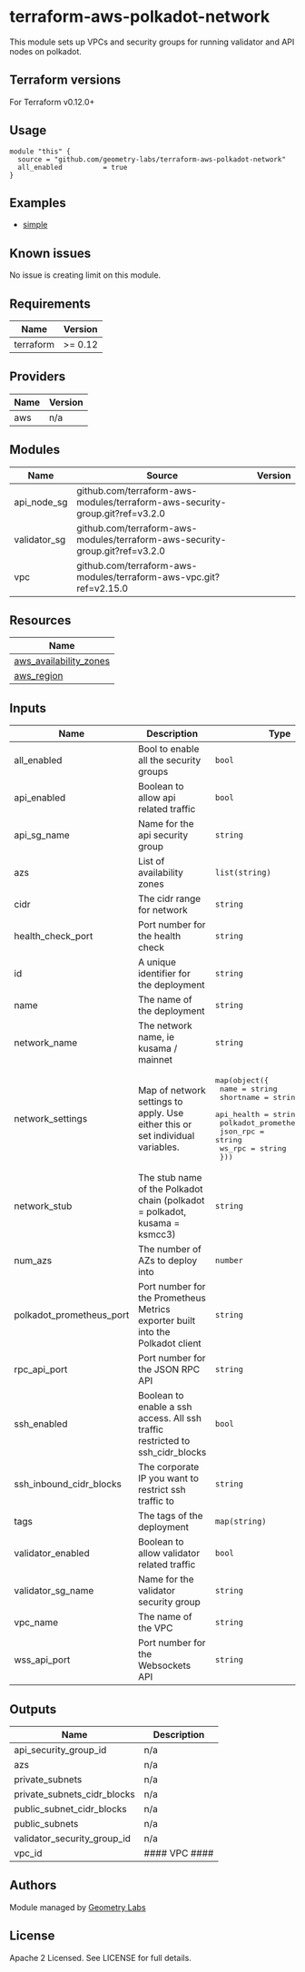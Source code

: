 # terraform-aws-polkadot-network

This module sets up VPCs and security groups for running validator and API nodes on polkadot.

## Terraform versions

For Terraform v0.12.0+

## Usage

```hcl-terraform
module "this" {
  source = "github.com/geometry-labs/terraform-aws-polkadot-network"
  all_enabled          = true
}
```

## Examples

- [simple](https://github.com/geometry-labs/terraform-aws-polkadot-network/tree/master/examples/simple)

## Known issues
No issue is creating limit on this module.

<!-- BEGINNING OF PRE-COMMIT-TERRAFORM DOCS HOOK -->
## Requirements

| Name | Version |
|------|---------|
| terraform | >= 0.12 |

## Providers

| Name | Version |
|------|---------|
| aws | n/a |

## Modules

| Name | Source | Version |
|------|--------|---------|
| api_node_sg | github.com/terraform-aws-modules/terraform-aws-security-group.git?ref=v3.2.0 |  |
| validator_sg | github.com/terraform-aws-modules/terraform-aws-security-group.git?ref=v3.2.0 |  |
| vpc | github.com/terraform-aws-modules/terraform-aws-vpc.git?ref=v2.15.0 |  |

## Resources

| Name |
|------|
| [aws_availability_zones](https://registry.terraform.io/providers/hashicorp/aws/latest/docs/data-sources/availability_zones) |
| [aws_region](https://registry.terraform.io/providers/hashicorp/aws/latest/docs/data-sources/region) |

## Inputs

| Name | Description | Type | Default | Required |
|------|-------------|------|---------|:--------:|
| all\_enabled | Bool to enable all the security groups | `bool` | `false` | no |
| api\_enabled | Boolean to allow api related traffic | `bool` | `false` | no |
| api\_sg\_name | Name for the api security group | `string` | `"api-sg"` | no |
| azs | List of availability zones | `list(string)` | `[]` | no |
| cidr | The cidr range for network | `string` | `"10.0.0.0/16"` | no |
| health\_check\_port | Port number for the health check | `string` | `"5501"` | no |
| id | A unique identifier for the deployment | `string` | `""` | no |
| name | The name of the deployment | `string` | `"polkadot-api"` | no |
| network\_name | The network name, ie kusama / mainnet | `string` | `"kusama"` | no |
| network\_settings | Map of network settings to apply. Use either this or set individual variables. | <pre>map(object({<br>    name                = string<br>    shortname           = string<br>    api_health          = string<br>    polkadot_prometheus = string<br>    json_rpc            = string<br>    ws_rpc              = string<br>  }))</pre> | `null` | no |
| network\_stub | The stub name of the Polkadot chain (polkadot = polkadot, kusama = ksmcc3) | `string` | `"ksmcc3"` | no |
| num\_azs | The number of AZs to deploy into | `number` | `0` | no |
| polkadot\_prometheus\_port | Port number for the Prometheus Metrics exporter built into the Polkadot client | `string` | `"9610"` | no |
| rpc\_api\_port | Port number for the JSON RPC API | `string` | `"9934"` | no |
| ssh\_enabled | Boolean to enable a ssh access.  All ssh traffic restricted to ssh\_cidr\_blocks | `bool` | `false` | no |
| ssh\_inbound\_cidr\_blocks | The corporate IP you want to restrict ssh traffic to | `string` | `"0.0.0.0/0"` | no |
| tags | The tags of the deployment | `map(string)` | `{}` | no |
| validator\_enabled | Boolean to allow validator related traffic | `bool` | `false` | no |
| validator\_sg\_name | Name for the validator security group | `string` | `"validator-sg"` | no |
| vpc\_name | The name of the VPC | `string` | `""` | no |
| wss\_api\_port | Port number for the Websockets API | `string` | `"9945"` | no |

## Outputs

| Name | Description |
|------|-------------|
| api\_security\_group\_id | n/a |
| azs | n/a |
| private\_subnets | n/a |
| private\_subnets\_cidr\_blocks | n/a |
| public\_subnet\_cidr\_blocks | n/a |
| public\_subnets | n/a |
| validator\_security\_group\_id | n/a |
| vpc\_id | #### VPC #### |
<!-- END OF PRE-COMMIT-TERRAFORM DOCS HOOK -->

## Authors

Module managed by [Geometry Labs](https://github.com/geometry-labs)

## License

Apache 2 Licensed. See LICENSE for full details.